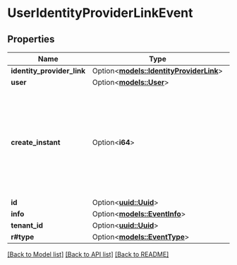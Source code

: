 # UserIdentityProviderLinkEvent

## Properties

Name | Type | Description | Notes
------------ | ------------- | ------------- | -------------
**identity_provider_link** | Option<[**models::IdentityProviderLink**](IdentityProviderLink.md)> |  | [optional]
**user** | Option<[**models::User**](User.md)> |  | [optional]
**create_instant** | Option<**i64**> | The number of milliseconds since the unix epoch: January 1, 1970 00:00:00 UTC. This value is always in UTC. | [optional]
**id** | Option<[**uuid::Uuid**](uuid::Uuid.md)> |  | [optional]
**info** | Option<[**models::EventInfo**](EventInfo.md)> |  | [optional]
**tenant_id** | Option<[**uuid::Uuid**](uuid::Uuid.md)> |  | [optional]
**r#type** | Option<[**models::EventType**](EventType.md)> |  | [optional]

[[Back to Model list]](../README.md#documentation-for-models) [[Back to API list]](../README.md#documentation-for-api-endpoints) [[Back to README]](../README.md)


